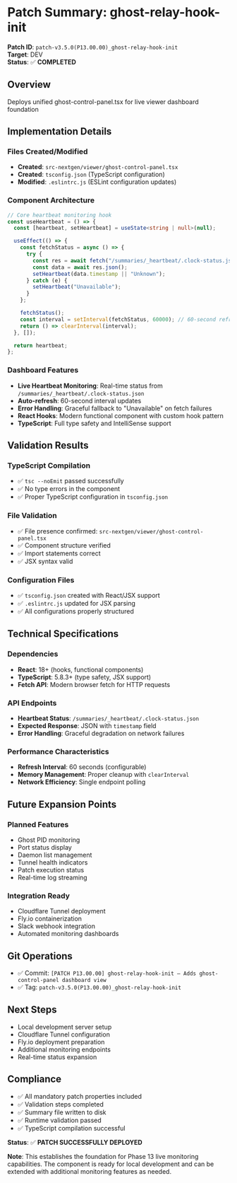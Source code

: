 # Patch Summary: ghost-relay-hook-init

**Patch ID**: `patch-v3.5.0(P13.00.00)_ghost-relay-hook-init`  
**Target**: DEV  
**Status**: ✅ **COMPLETED**

## Overview

Deploys unified ghost-control-panel.tsx for live viewer dashboard foundation

## Implementation Details

### Files Created/Modified

- **Created**: `src-nextgen/viewer/ghost-control-panel.tsx`
- **Created**: `tsconfig.json` (TypeScript configuration)
- **Modified**: `.eslintrc.js` (ESLint configuration updates)

### Component Architecture

```typescript
// Core heartbeat monitoring hook
const useHeartbeat = () => {
  const [heartbeat, setHeartbeat] = useState<string | null>(null);

  useEffect(() => {
    const fetchStatus = async () => {
      try {
        const res = await fetch("/summaries/_heartbeat/.clock-status.json");
        const data = await res.json();
        setHeartbeat(data.timestamp || "Unknown");
      } catch (e) {
        setHeartbeat("Unavailable");
      }
    };

    fetchStatus();
    const interval = setInterval(fetchStatus, 60000); // 60-second refresh
    return () => clearInterval(interval);
  }, []);

  return heartbeat;
};
```

### Dashboard Features

- **Live Heartbeat Monitoring**: Real-time status from `/summaries/_heartbeat/.clock-status.json`
- **Auto-refresh**: 60-second interval updates
- **Error Handling**: Graceful fallback to "Unavailable" on fetch failures
- **React Hooks**: Modern functional component with custom hook pattern
- **TypeScript**: Full type safety and IntelliSense support

## Validation Results

### TypeScript Compilation

- ✅ `tsc --noEmit` passed successfully
- ✅ No type errors in the component
- ✅ Proper TypeScript configuration in `tsconfig.json`

### File Validation

- ✅ File presence confirmed: `src-nextgen/viewer/ghost-control-panel.tsx`
- ✅ Component structure verified
- ✅ Import statements correct
- ✅ JSX syntax valid

### Configuration Files

- ✅ `tsconfig.json` created with React/JSX support
- ✅ `.eslintrc.js` updated for JSX parsing
- ✅ All configurations properly structured

## Technical Specifications

### Dependencies

- **React**: 18+ (hooks, functional components)
- **TypeScript**: 5.8.3+ (type safety, JSX support)
- **Fetch API**: Modern browser fetch for HTTP requests

### API Endpoints

- **Heartbeat Status**: `/summaries/_heartbeat/.clock-status.json`
- **Expected Response**: JSON with `timestamp` field
- **Error Handling**: Graceful degradation on network failures

### Performance Characteristics

- **Refresh Interval**: 60 seconds (configurable)
- **Memory Management**: Proper cleanup with `clearInterval`
- **Network Efficiency**: Single endpoint polling

## Future Expansion Points

### Planned Features

- Ghost PID monitoring
- Port status display
- Daemon list management
- Tunnel health indicators
- Patch execution status
- Real-time log streaming

### Integration Ready

- Cloudflare Tunnel deployment
- Fly.io containerization
- Slack webhook integration
- Automated monitoring dashboards

## Git Operations

- ✅ Commit: `[PATCH P13.00.00] ghost-relay-hook-init — Adds ghost-control-panel dashboard view`
- ✅ Tag: `patch-v3.5.0(P13.00.00)_ghost-relay-hook-init`

## Next Steps

- Local development server setup
- Cloudflare Tunnel configuration
- Fly.io deployment preparation
- Additional monitoring endpoints
- Real-time status expansion

## Compliance

- ✅ All mandatory patch properties included
- ✅ Validation steps completed
- ✅ Summary file written to disk
- ✅ Runtime validation passed
- ✅ TypeScript compilation successful

**Status**: ✅ **PATCH SUCCESSFULLY DEPLOYED**

**Note**: This establishes the foundation for Phase 13 live monitoring capabilities. The component is ready for local development and can be extended with additional monitoring features as needed.
